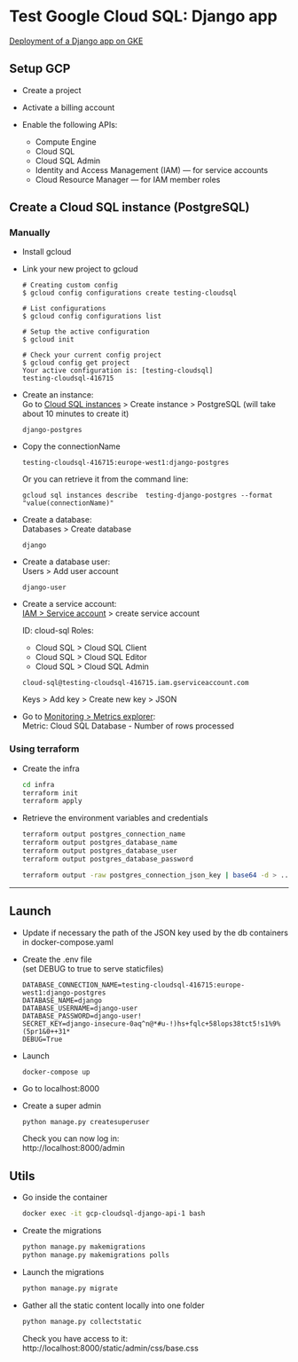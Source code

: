 # Test Google Cloud SQL: Django app

[Deployment of a Django app on GKE](https://cloud.google.com/python/django/kubernetes-engine)

## Setup GCP

* Create a project
* Activate a billing account
* Enable the following APIs:

  - Compute Engine
  - Cloud SQL
  - Cloud SQL Admin
  - Identity and Access Management (IAM) — for service accounts
  - Cloud Resource Manager — for IAM member roles

## Create a Cloud SQL instance (PostgreSQL)

### Manually

* Install gcloud

* Link your new project to gcloud

  ```
  # Creating custom config
  $ gcloud config configurations create testing-cloudsql

  # List configurations
  $ gcloud config configurations list

  # Setup the active configuration
  $ gcloud init

  # Check your current config project
  $ gcloud config get project
  Your active configuration is: [testing-cloudsql]
  testing-cloudsql-416715
  ```

* Create an instance:  
  Go to [Cloud SQL instances](https://console.cloud.google.com/sql/instances) > Create instance > PostgreSQL (will take about 10 minutes to create it)

  ```
  django-postgres
  ```

* Copy the connectionName

  ```
  testing-cloudsql-416715:europe-west1:django-postgres
  ```

  Or you can retrieve it from the command line:

  ```
  gcloud sql instances describe  testing-django-postgres --format "value(connectionName)"
  ```

* Create a database:  
  Databases > Create database

  ```
  django
  ```

* Create a database user:  
  Users > Add user account

  ```
  django-user
  ```

* Create a service account:  
  [IAM > Service account](https://console.cloud.google.com/iam-admin/serviceaccounts/) > create service account

  ID: cloud-sql
  Roles:
  - Cloud SQL > Cloud SQL Client
  - Cloud SQL > Cloud SQL Editor
  - Cloud SQL > Cloud SQL Admin

  ```
  cloud-sql@testing-cloudsql-416715.iam.gserviceaccount.com
  ```

  Keys > Add key > Create new key > JSON

* Go to [Monitoring > Metrics explorer](https://console.cloud.google.com/monitoring/metrics-explorer):  
  Metric: Cloud SQL Database - Number of rows processed

### Using terraform

* Create the infra

  ``` bash
  cd infra
  terraform init
  terraform apply
  ```

* Retrieve the environment variables and credentials

  ``` bash
  terraform output postgres_connection_name
  terraform output postgres_database_name
  terraform output postgres_database_user
  terraform output postgres_database_password

  terraform output -raw postgres_connection_json_key | base64 -d > ../creds.json
  ```

---

## Launch

* Update if necessary the path of the JSON key used by the db containers in docker-compose.yaml

* Create the .env file  
  (set DEBUG to true to serve staticfiles)

  ```
  DATABASE_CONNECTION_NAME=testing-cloudsql-416715:europe-west1:django-postgres
  DATABASE_NAME=django
  DATABASE_USERNAME=django-user
  DATABASE_PASSWORD=django-user!
  SECRET_KEY=django-insecure-0aq^n@*#u-!)hs+fqlc+58lops38tct5!s1%9%(5pr1&0++31*
  DEBUG=True
  ```

* Launch

  ```
  docker-compose up
  ```

* Go to localhost:8000

* Create a super admin

  ``` bash
  python manage.py createsuperuser
  ```

  Check you can now log in:  
  http://localhost:8000/admin

## Utils

* Go inside the container

  ``` bash
  docker exec -it gcp-cloudsql-django-api-1 bash
  ```

* Create the migrations

  ``` bash
  python manage.py makemigrations
  python manage.py makemigrations polls
  ```

* Launch the migrations

  ``` bash
  python manage.py migrate
  ```

* Gather all the static content locally into one folder

  ``` bash
  python manage.py collectstatic
  ```

  Check you have access to it:  
  http://localhost:8000/static/admin/css/base.css

